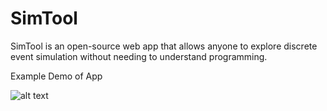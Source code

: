 # SimTool

SimTool is an open-source web app that allows anyone to explore discrete event simulation without needing to understand programming.

Example Demo of App

![alt text](https://github.com/avivem/SimTool/blob/master/conventionex?raw=true)
